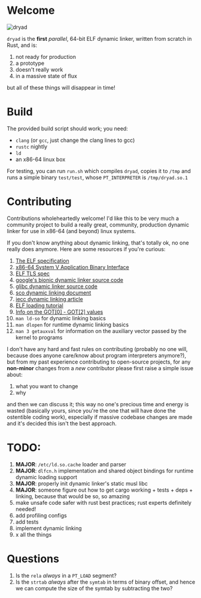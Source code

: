 # Welcome

![dryad](https://en.wikipedia.org/wiki/Dryad#/media/File:Dryad11.jpg)

`dryad` is the **first** _parallel_, 64-bit ELF dynamic linker, written from scratch in Rust, and is:

1. not ready for production
2. a prototype
3. doesn't really work
4. in a massive state of flux

but all of these things will disappear in time!

# Build

The provided build script should work; you need:

- `clang` (or `gcc`, just change the clang lines to gcc)
- `rustc` nightly
- `ld`
- an x86-64 linux box

For testing, you can run `run.sh` which compiles `dryad`, copies it to `/tmp` and runs a simple binary `test/test`, whose `PT_INTERPRETER` is `/tmp/dryad.so.1`

# Contributing

Contributions wholeheartedly welcome!  I'd like this to be very much a community project to build a really great, community, production dynamic linker for use in x86-64 (and beyond) linux systems.

If you don't know anything about dynamic linking, that's totally ok, no one really does anymore.  Here are some resources if you're curious:

1. [The ELF specification](http://flint.cs.yale.edu/cs422/doc/ELF_Format.pdf)
2. [x86-64 System V Application Binary Interface](http://www.x86-64.org/documentation/abi.pdf)
3. [ELF TLS spec](http://people.redhat.com/aoliva/writeups/TLS/RFC-TLSDESC-x86.txt)
3. [google's bionic dynamic linker source code](http://github.com/android/platform_bionic/)
4. [glibc dynamic linker source code](https://fossies.org/dox/glibc-2.22/rtld_8c_source.html)
5. [sco dynamic linking document](http://www.sco.com/developers/gabi/latest/ch5.dynamic.html)
6. [iecc dynamic linking article](http://www.iecc.com/linker/linker10.html)
7. [ELF loading tutorial](http://www.gelato.unsw.edu.au/IA64wiki/LoadingELFFiles)
8. [Info on the GOT[0] - GOT[2] values](http://users.eecs.northwestern.edu/~kch479/docs/notes/linking.html)
8. `man ld-so` for dynamic linking basics
9. `man dlopen` for runtime dynamic linking basics
10. `man 3 getauxval` for information on the auxiliary vector passed by the kernel to programs


I don't have any hard and fast rules on contributing (probably no one will, because does anyone care/know about program interpreters anymore?), but from my past experience contributing to open-source projects, for any **non-minor** changes from a _new_ contributor please first raise a simple issue about:

1. what you want to change
2. why

and then we can discuss it; this way no one's precious time and energy is wasted (basically yours, since you're the one that will have done the ostentible coding work), especially if massive codebase changes are made and it's decided this isn't the best approach.

# TODO:

1. **MAJOR**: `/etc/ld.so.cache` loader and parser
2. **MAJOR**: `dlfcn.h` implementation and shared object bindings for runtime dynamic loading support
3. **MAJOR**: properly init dynamic linker's static musl libc
4. **MAJOR**: someone figure out how to get cargo working + tests + deps + linking, because that would be so, so amazing
4. make unsafe code safer with rust best practices; rust experts definitely needed!
5. add profiling configs
6. add tests
7. implement dynamic linking
8. x all the things

# Questions

1. Is the `rela` _always_ in a `PT_LOAD` segment?
2. Is the `strtab` _always_ after the `symtab` in terms of binary offset, and hence we can compute the size of the symtab by subtracting the two?
